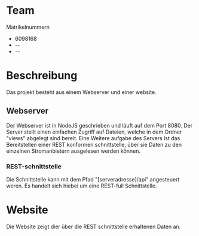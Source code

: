 # Team
Matrikelnummern
* 6098168
* --
* --

# Beschreibung
Das projekt besteht aus einem Webserver und einer website.

## Webserver
Der Webserver ist in NodeJS geschrieben und läuft auf dem Port 8080.
Der Server stellt einen einfachen Zugriff auf Dateien, welche in dem Ordner "views" abgelegt sind bereit.
Eine Weitere aufgabe des Servers ist das Bereitstellen einer REST konformen schnittstelle, über sie Daten zu den einzelnen Stromanbietern ausgelesen werden können.

### REST-schnittstelle
Die Schnittstelle kann mit dem Pfad "[serveradresse]/api" angesteuert weren. Es handelt sich hiebei um eine REST-full Schnittstelle.

# Website
Die Website zeigt dier über die REST schnittstelle erhaltenen Daten an.
